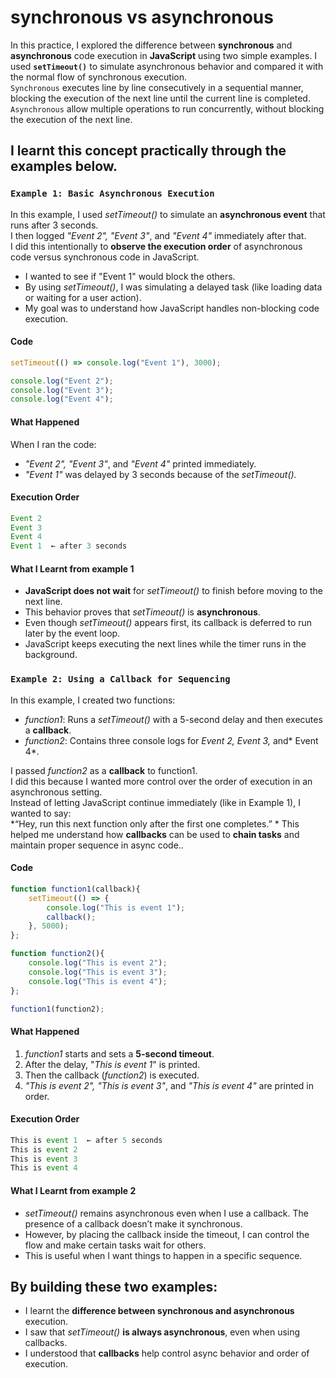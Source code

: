 # synchronous vs asynchronous
In this practice, I explored the difference between **synchronous** and **asynchronous** code execution in **JavaScript** using two simple examples. I used **`setTimeout()`** to simulate asynchronous behavior and compared it with the normal flow of synchronous execution.  
`Synchronous` executes line by line consecutively in a sequential manner, blocking the execution of the next line until the current line is completed.    
`Asynchronous` allow multiple operations to run concurrently, without blocking the execution of the next line.  

## I learnt this concept practically through the examples below.
### `Example 1: Basic Asynchronous Execution`  
In this example, I used *setTimeout()* to simulate an **asynchronous event** that runs after 3 seconds.  
I then logged *"Event 2", "Event 3"*, and *"Event 4"* immediately after that.  
I did this intentionally to **observe the execution order** of asynchronous code versus synchronous code in JavaScript.  
- I wanted to see if "Event 1" would block the others.
- By using *setTimeout()*, I was simulating a delayed task (like loading data or waiting for a user action).
- My goal was to understand how JavaScript handles non-blocking code execution.

#### Code
```javascript
setTimeout(() => console.log("Event 1"), 3000);

console.log("Event 2");
console.log("Event 3");
console.log("Event 4");
```

#### What Happened
When I ran the code:
- *"Event 2", "Event 3"*, and *"Event 4"* printed immediately.
- *"Event 1"* was delayed by 3 seconds because of the *setTimeout().*

#### Execution Order
```javascript
Event 2
Event 3
Event 4
Event 1  ← after 3 seconds
```

#### What I Learnt from example 1
- **JavaScript does not wait** for *setTimeout()* to finish before moving to the next line.
- This behavior proves that *setTimeout()* is **asynchronous**.
- Even though *setTimeout()* appears first, its callback is deferred to run later by the event loop.
- JavaScript keeps executing the next lines while the timer runs in the background.

### `Example 2: Using a Callback for Sequencing`  
In this example, I created two functions:  
- *function1*: Runs a *setTimeout()* with a 5-second delay and then executes a **callback**.
- *function2*: Contains three console logs for *Event 2, Event 3,* and* Event 4*.  

I passed *function2* as a **callback** to function1.  
I did this because I wanted more control over the order of execution in an asynchronous setting.  
Instead of letting JavaScript continue immediately (like in Example 1), I wanted to say:  
*“Hey, run this next function only after the first one completes.” * 
This helped me understand how **callbacks** can be used to **chain tasks** and maintain proper sequence in async code..

#### Code
```javascript
function function1(callback){
    setTimeout(() => {
        console.log("This is event 1");
        callback();
    }, 5000);
};

function function2(){
    console.log("This is event 2");
    console.log("This is event 3");
    console.log("This is event 4");
};

function1(function2);
```

#### What Happened
1. *function1* starts and sets a **5-second timeout**.
2. After the delay, "*This is event 1*" is printed.
3. Then the callback (*function2*) is executed.
4. *"This is event 2", "This is event 3"*, and *"This is event 4"* are printed in order.

#### Execution Order
```javascript
This is event 1  ← after 5 seconds
This is event 2
This is event 3
This is event 4
```

#### What I Learnt from example 2
- *setTimeout()* remains asynchronous even when I use a callback. The presence of a callback doesn’t make it synchronous.
- However, by placing the callback inside the timeout, I can control the flow and make certain tasks wait for others.
- This is useful when I want things to happen in a specific sequence.

## By building these two examples:
- I learnt the **difference between synchronous and asynchronous** execution.
- I saw that *setTimeout()* **is always asynchronous**, even when using callbacks.
- I understood that **callbacks** help control async behavior and order of execution.